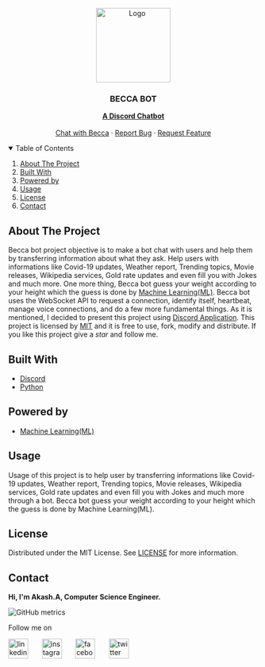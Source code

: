 <!-- PROJECT LOGO -->
<p align="center">
  <img src="https://github.com/Akash-Peace/ML-CHATBOT/blob/master/beccaboticon.png" alt="Logo" width="150" height="150">
  <h3 align="center">BECCA BOT</h3>
  <p align="center">
    <a href="https://discord.com/"><strong>A Discord Chatbot</strong></a>
    <br />
    <br />
    <a href="https://discord.gg/aWwZDR8MVm">Chat with Becca</a>
    ·
    <a href="https://github.com/Akash-Peace/ML-CHATBOT/issues">Report Bug</a>
    ·
    <a href="https://github.com/Akash-Peace/ML-CHATBOT/issues">Request Feature</a>
  </p>
</p>



<!-- TABLE OF CONTENTS -->
<details open="open">
  <summary>Table of Contents</summary>
  <ol>
    <li><a href="#about-the-project">About The Project</a></li>
    <li><a href="#built-with">Built With</a></li>
    <li><a href="#powered-by">Powered by</a></li>
    <li><a href="#usage">Usage</a></li>
    <li><a href="#license">License</a></li>
    <li><a href="#contact">Contact</a></li>
  </ol>
</details>



<!-- ABOUT THE PROJECT -->
## About The Project

Becca bot project objective is to make a bot chat with users and help them by transferring information about what they ask. Help users with informations like Covid-19 updates, Weather report, Trending topics, Movie releases, Wikipedia services, Gold rate updates and even fill you with Jokes and much more. One more thing, Becca bot guess your weight according to your height which the guess is done by [Machine Learning(ML)](https://en.wikipedia.org/wiki/Machine_learning).  Becca bot uses the WebSocket API to request a connection, identify itself, heartbeat, manage voice connections, and do a few more fundamental things. As it is mentioned, I decided to present this project using [Discord Application](https://discord.com/). This project is licensed by [MIT](https://github.com/Akash-Peace/ML-CHATBOT/blob/master/LICENSE) and it is free to use, fork, modify and distribute. If you like this project give a _star_ and follow me.

## Built With

* [Discord](https://discord.com/)
* [Python](https://www.python.org/)


## Powered by

* [Machine Learning(ML)](https://en.wikipedia.org/wiki/Machine_learning)



<!-- USAGE EXAMPLES -->
## Usage

Usage of this project is to help user by transferring informations like Covid-19 updates, Weather report, Trending topics, Movie releases, Wikipedia services, Gold rate updates and even fill you with Jokes and much more through a bot. Becca bot guess your weight according to your height which the guess is done by Machine Learning(ML).



<!-- LICENSE -->
## License

Distributed under the MIT License. See [LICENSE](https://github.com/Akash-Peace/ML-CHATBOT/blob/master/LICENSE) for more information.



<!-- CONTACT -->
## Contact

<strong>Hi, I'm Akash.A, Computer Science Engineer.</strong>

![GitHub metrics](https://metrics.lecoq.io/Akash-Peace)  

Follow me on

[<img src='https://www.flaticon.com/svg/vstatic/svg/2111/2111499.svg?token=exp=1610696060~hmac=35350200c6845ba7e4ef4f61f3d4823b' alt='linkedin' height='40'>](https://www.linkedin.com/in/akash-cse-2000/) &nbsp; &nbsp; &nbsp; [<img src='https://www.flaticon.com/svg/vstatic/svg/733/733558.svg?token=exp=1610696116~hmac=9e599762d0e087f2121e57eebe3dbd33' alt='instagram' height='40'>](https://www.instagram.com/akash.a.2020) &nbsp; &nbsp; &nbsp; [<img src='https://www.flaticon.com/svg/vstatic/svg/733/733549.svg?token=exp=1610696177~hmac=0cbb10b32e76a5a7c27081fdfcc5934b' alt='facebook' height='40'>](https://www.facebook.com/profile.php?id=100061841000593) &nbsp; &nbsp; &nbsp; [<img src='https://www.flaticon.com/svg/vstatic/svg/733/733579.svg?token=exp=1610696220~hmac=f0d38f94bd640fbd4e774754e1a0fa0f' alt='twitter' height='40'>](https://twitter.com/AkashA53184506)  

